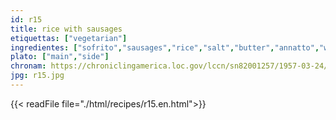 ```yaml
---
id: r15
title: rice with sausages
etiquettas: ["vegetarian"]
ingredientes: ["sofrito","sausages","rice","salt","butter","annatto","water"]
plato: ["main","side"]
chronam: https://chroniclingamerica.loc.gov/lccn/sn82001257/1957-03-24/ed-1/seq-5/
jpg: r15.jpg
---
```


{{< readFile file="./html/recipes/r15.en.html">}}